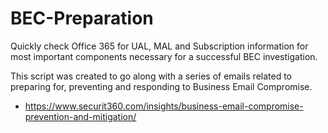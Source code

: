 # BEC-Preparation
Quickly check Office 365 for UAL, MAL and Subscription information for most important components necessary for a successful BEC investigation.

This script was created to go along with a series of emails related to preparing for, preventing and responding to Business Email Compromise.
- https://www.securit360.com/insights/business-email-compromise-prevention-and-mitigation/
